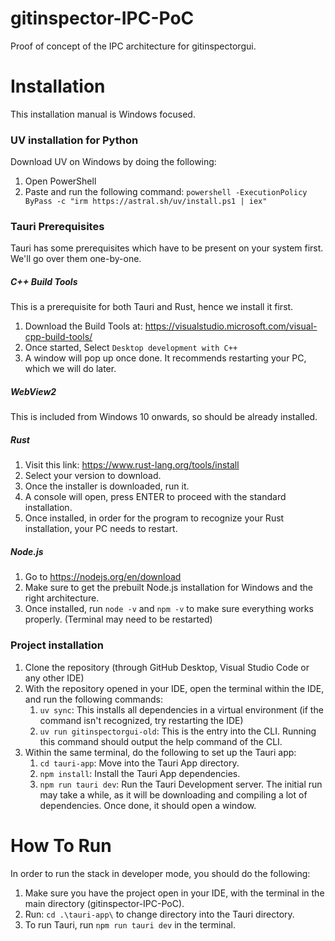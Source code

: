 # gitinspector-IPC-PoC
Proof of concept of the IPC architecture for gitinspectorgui.


# Installation
This installation manual is Windows focused.

### UV installation for Python
Download UV on Windows by doing the following:
1. Open PowerShell
2. Paste and run the following command:
`powershell -ExecutionPolicy ByPass -c "irm https://astral.sh/uv/install.ps1 | iex"`

### Tauri Prerequisites
Tauri has some prerequisites which have to be present on your system first. We'll go over them one-by-one.

##### C++ Build Tools
This is a prerequisite for both Tauri and Rust, hence we install it first.
1. Download the Build Tools at: https://visualstudio.microsoft.com/visual-cpp-build-tools/
2. Once started, Select `Desktop development with C++`
3. A window will pop up once done. It recommends restarting your PC, which we will do later.

##### WebView2
This is included from Windows 10 onwards, so should be already installed.

##### Rust
1. Visit this link: https://www.rust-lang.org/tools/install
2. Select your version to download.
3. Once the installer is downloaded, run it.
4. A console will open, press ENTER to proceed with the standard installation.
5. Once installed, in order for the program to recognize your Rust installation, your PC needs to restart.

##### Node.js
1. Go to https://nodejs.org/en/download
2. Make sure to get the prebuilt Node.js installation for Windows and the right architecture.
3. Once installed, run `node -v` and `npm -v` to make sure everything works properly. (Terminal may need to be restarted)

### Project installation
1. Clone the repository (through GitHub Desktop, Visual Studio Code or any other IDE)
2. With the repository opened in your IDE, open the terminal within the IDE, and run the following commands:
   1. `uv sync`: This installs all dependencies in a virtual environment (if the command isn't recognized, try restarting the IDE)
   2. `uv run gitinspectorgui-old`: This is the entry into the CLI. Running this command should output the help command of the CLI.
3. Within the same terminal, do the following to set up the Tauri app:
   1. `cd tauri-app`: Move into the Tauri App directory.
   2. `npm install`: Install the Tauri App dependencies.
   3. `npm run tauri dev`: Run the Tauri Development server. The initial run may take a while, as it will be downloading and compiling a lot of dependencies. Once done, it should open a window.

# How To Run
In order to run the stack in developer mode, you should do the following:
1. Make sure you have the project open in your IDE, with the terminal in the main directory (gitinspector-IPC-PoC).
2. Run: `cd .\tauri-app\` to change directory into the Tauri directory.
3. To run Tauri, run `npm run tauri dev` in the terminal.
